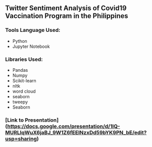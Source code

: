 ## Twitter Sentiment Analysis of Covid19 Vaccination Program in the Philippines
### Tools Language Used:
* Python 
* Jupyter Notebook
### Libraries Used:
* Pandas
* Numpy
* Scikit-learn
* nltk
* word cloud
* seaborn
* tweepy
* Seaborn

### [Link to Presentation] (https://docs.google.com/presentation/d/1lQ-MURLIqWuX6jaBJ_9W1Z6fEElNzxDd59bYK9PN_bE/edit?usp=sharing)


